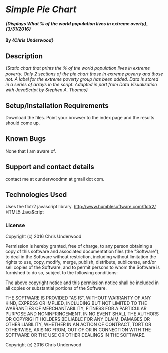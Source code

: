 # _Simple Pie Chart_

#### _{Displays What % of the world population lives in extreme overty}, {3/31/2016}_

#### By _**{Chris Underwood}**_

## Description

_{Static chart that prints the % of the world population lives in extreme poverty. Only 2 sections of the pie chart those in extreme poverty and those not. A label for the extreme poverty group has been added. Data is stored in a series of arrays in the script. Adapted in part from Data Visualization with JavaScript by Stephen A. Thomas}_

## Setup/Installation Requirements
Download the files.
Point your browser to the index page and the results should come up.


## Known Bugs

None that I am aware of.

## Support and contact details

contact me at cunderwoodmn at gmail dot com.

## Technologies Used

Uses the flotr2 javascript library. http://www.humblesoftware.com/flotr2/
HTML5
JavaScript

### License

Copyright (c) 2016 Chris Underwood


Permission is hereby granted, free of charge, to any person obtaining a copy of this software and associated documentation files (the "Software"), to deal in the Software without restriction, including without limitation the rights to use, copy, modify, merge, publish, distribute, sublicense, and/or sell copies of the Software, and to permit persons to whom the Software is furnished to do so, subject to the following conditions:

The above copyright notice and this permission notice shall be included in all copies or substantial portions of the Software.

THE SOFTWARE IS PROVIDED "AS IS", WITHOUT WARRANTY OF ANY KIND, EXPRESS OR IMPLIED, INCLUDING BUT NOT LIMITED TO THE WARRANTIES OF MERCHANTABILITY, FITNESS FOR A PARTICULAR PURPOSE AND NONINFRINGEMENT. IN NO EVENT SHALL THE AUTHORS OR COPYRIGHT HOLDERS BE LIABLE FOR ANY CLAIM, DAMAGES OR OTHER LIABILITY, WHETHER IN AN ACTION OF CONTRACT, TORT OR OTHERWISE, ARISING FROM, OUT OF OR IN CONNECTION WITH THE SOFTWARE OR THE USE OR OTHER DEALINGS IN THE SOFTWARE.

Copyright (c) 2016 Chris Underwood
